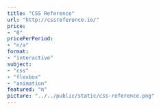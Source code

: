 ```yaml
---
title: "CSS Reference"
url: "http://cssreference.io/"
price: 
- "0"
pricePerPeriod: 
- "n/a"
format: 
- "interactive"
subject: 
- "css"
- "flexbox"
- "animation"
featured: "n"
picture: "../../public/static/css-reference.png"
---
```

